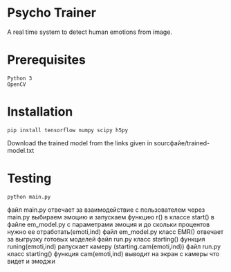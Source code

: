 # Psycho Trainer

A real time system to detect human emotions from image.


# Prerequisites
```
Python 3
OpenCV
```
# Installation
```
pip install tensorflow numpy scipy h5py
```
Download the trained model from the links given in sourcфайe/trained-model.txt
# Testing
```
python main.py
```

файл main.py отвечает за взаимодействие с пользователем
через main.py выбираем эмоцию и запускаем функцию r() в классе start() в файле em_model.py с параметрами эмоция и до скольки процентов нужно ее отработать(emoti,ind)
файл em_model.py класс EMR() отвечает за выгрузку готовых моделей
файл run.py класс starting() функция runing(emoti,ind) рапускает камеру (starting.cam(emoti,ind))
файл run.py класс starting() функция cam(emoti,ind) выводит на экран с камеры что видет и эмоджи
